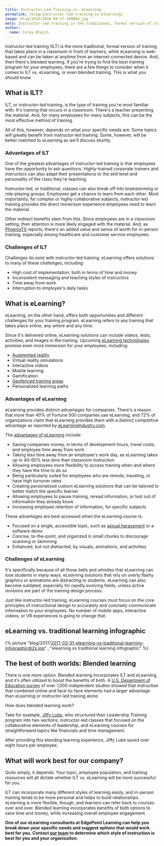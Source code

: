 ```yaml
---
title: Instructor-Led Training vs. eLearning
permalink: /blog/instructor-led-training-vs-elearning/
image: blog/2018/2018-09-17-349094.jpg
meta: Instructor-led training is the traditional, formal version of training that takes place in a classroom, while eLearning can be taken at anytime from an internet-connected device. Read on to learn more.
author:
  name: Corey Bleich 
---
```


Instructor-led training (ILT) is the more traditional, formal version of training that takes place in a classroom in front of learners, while eLearning is web-based and can be taken at anytime from an internet-connected device. And, then there's blended learning. If you're trying to find the best training program for your employees, there are a few things to consider when it comes to ILT vs. eLearning, or even blended training. This is what you should know. 

## What is ILT?

ILT, or instructor-led training, is the type of training you're most familiar with. It's training that occurs in a classroom. There's a teacher presenting the material. And, for many employees for many subjects, this can be the most effective method of training.

All of this, however, depends on what your specific needs are. Some topics will greatly benefit from instructor-led training. Some, however, will be better matched to eLearning as we'll discuss shortly.

### Advantages of ILT

One of the greatest advantages of instructor-led training is that employees have the opportunity to ask questions. Highly-trained corporate trainers and instructors can also adapt their presentations to the skill level and personality of the class they're teaching.

Instructor-led, or traditional, classes can also break off into brainstorming or role-playing groups. Employees get a chance to learn from each other. Most importantly, for complex or highly collaborative subjects, instructor-led training provides the direct immersion experience employees need to learn the material.

Other indirect benefits stem from this. Since employees are in a classroom setting, their attention is more likely engaged with the material. And, as [PhoenixTS](https://phoenixts.com/blog/online-training-vs-instructor-led-training/) reports, there's an added value and sense of worth for in-person training, especially among healthcare and customer service employees.

### Challenges of ILT
Challenges do exist with instructor-led training. eLearning offers solutions to many of these challenges, including:

*  High cost of implementation, both in terms of time and money
*  Inconsistent messaging and teaching styles of instructors
*  Time away from work 
*  Interruption to employee's daily tasks

## What is eLearning?
eLearning, on the other hand, offers both opportunities and different challenges for your training program. eLearning refers to any training that takes place online, any where and any time.

Since it's delivered online, eLearning solutions can include videos, tests, activities, and images in the training. Upcoming [eLearning technologies](/blog/future-of-corporate-training-2019/) promise even more immersion for your employees, including:

*  [Augmented reality](/blog/future-of-augmented-reality/) 
*  Virtual reality simulations
*  Interactive videos
*  Mobile learning
*  Gamification
*  [Geofenced training areas](/blog/geofencing/)
*  Personalized learning paths

### Advantages of eLearning
eLearning provides distinct advantages for companies. There's a reason that more than 40% of Fortune 500 companies use eLearning, and 72% of organizations claim that eLearning provides them with a distinct competitive advantage as reported by [eLearningIndustry.com](https://elearningindustry.com/elearning-statistics-and-facts-for-2015).

The [advantages of eLearning](/blog/advantages-of-elearning/) include:

*  Saving companies money, in terms of development hours, travel costs, and employee time away from work
*  Taking less time away from an employee's work day, as eLearning takes up to 40-60% less time than classroom instruction
*  Allowing employees more flexibility to access training when and where they have the time to do so
*  Being particularly suited for employees who are remote, traveling, or have high turnover rates
*  Creating personalized custom eLearning solutions that can be tailored to better match the specific learner
*  Allowing employees to pause training, reread information, or test out of information they already know
*  Increasing employee retention of information, for specific subjects

These advantages are best accessed when the eLearning course is:

*  Focused on a single, accessible topic, such as [sexual harassment](/blog/online-sexual-harassment-training/) or a software demo
*  Concise, to-the-point, and organized in small chunks to discourage scanning or skimming
*  Enhanced, but not distracted, by visuals, animations, and activities

### Challenges of eLearning

It's specifically because of all those bells and whistles that eLearning can lose students in many ways. eLearning solutions that rely on overly flashy graphics or animations are distracting to students. eLearning can also become outdated, especially for rapidly evolving fields, unless active revisions are part of the training design process.

Just like instructor-led training, eLearning courses must focus on the core principles of instructional design to accurately and concisely communicate information to your employees. No number of mobile apps, interactive videos, or VR experiences is going to change that.

## eLearning vs. traditional learning infographic

{% picture "blog/2017/2017-03-01-elearning-vs-traditional-learning-infographic@2x.jpg" , "elearning vs traditional learning infographic" %}

## The best of both worlds: Blended learning
There is one more option. Blended learning incorporates ILT and eLearning, and it’s often utilized to boost the benefits of both. A [U.S. Department of Education survey](https://www2.ed.gov/rschstat/eval/tech/evidence-based-practices/finalreport.pdf) of over 1,000 independent studies showed that instruction that combined online and face-to-face elements had a larger advantage than eLearning or instructor-led training alone.

How does blended learning work?

Take for example, [Jiffy Lube](https://trainingmag.com/trgmag-article/online-vs-class-success), who structured their Leadership Training program into two sections: instructor-led classes that focused on the collaborative elements of leadership, and eLearning courses for straightforward topics like financials and time management.

After providing this blending learning experience, Jiffy Lube saved over eight hours per employee.

## What will work best for our company?
Quite simply, it depends. Your topic, employee population, and training resources will all dictate whether ILT vs. eLearning will be more successful for you.

ILT can incorporate many different styles of learning easily, and in-person training tends to be more personal and helps to build relationships. eLearning is more flexible, though, and learners can refer back to courses over and over. Blended learning incorporates benefits of both options to save time and money, while increasing overall employee engagement.

<strong>One of our eLearning consultants at EdgePoint Learning can help you break down your specific needs and suggest options that would work best for you. Contact [our team](/solutions/) to determine which style of instruction is best for you and your organization.</strong>
